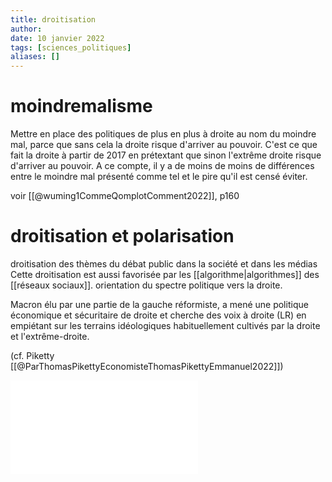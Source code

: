 ```yaml
---
title: droitisation
author: 
date: 10 janvier 2022
tags: [sciences_politiques]
aliases: []
---
```



# moindremalisme

Mettre en place des politiques de plus en plus à droite au nom du moindre mal, parce que sans cela la droite risque d'arriver au pouvoir. C'est ce que fait la droite à partir de 2017 en prétextant que sinon l'extrême droite risque d'arriver au pouvoir.
A ce compte, il y a de moins de moins de différences entre le moindre mal présenté comme tel et le pire qu'il est censé éviter.

voir [[@wuming1CommeQomplotComment2022]], p160

# droitisation et polarisation


droitisation des thèmes du débat public dans la société et dans les médias
Cette droitisation est aussi favorisée par les [[algorithme|algorithmes]] des [[réseaux sociaux]]. 
orientation du spectre politique vers la droite. 

Macron élu par une partie de la gauche réformiste, a mené une politique économique et sécuritaire de droite et cherche des voix à droite (LR) en empiétant sur les terrains idéologiques habituellement cultivés par la droite et l'extrême-droite. 

(cf. Piketty [[@ParThomasPikettyEconomisteThomasPikettyEmmanuel2022]])

![](droitisation.pdf)
